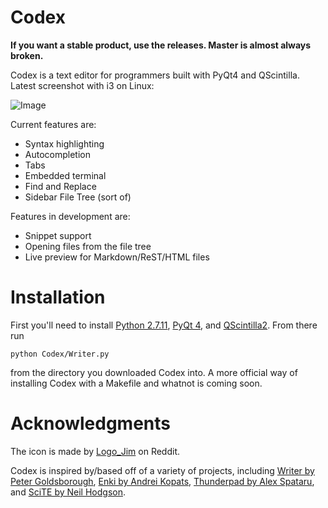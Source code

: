 # Codex

**If you want a stable product, use the releases. Master is almost always broken.**

Codex is a text editor for programmers built with PyQt4 and QScintilla.
Latest screenshot with i3 on Linux:

![Image](https://raw.githubusercontent.com/sbenchik/QsciWriter/master/screen.png)

Current features are:
* Syntax highlighting
* Autocompletion
* Tabs
* Embedded terminal
* Find and Replace
* Sidebar File Tree (sort of)

Features in development are:
* Snippet support
* Opening files from the file tree
* Live preview for Markdown/ReST/HTML files

# Installation
First you'll need to install [Python 2.7.11](https://www.python.org/downloads/), [PyQt 4](https://www.riverbankcomputing.com/software/pyqt/download), and [QScintilla2](https://www.riverbankcomputing.com/software/qscintilla/download).
From there run

	python Codex/Writer.py

from the directory you downloaded Codex into. A more official way of installing Codex with a Makefile and whatnot is coming soon.

# Acknowledgments
The icon is made by [Logo_Jim](http://electriceyecreations.tumblr.com) on Reddit.

Codex is inspired by/based off of a variety of projects, including [Writer by Peter Goldsborough](https://github.com/goldsborough/Writer), [Enki by Andrei Kopats](http://enki-editor.org), [Thunderpad by Alex Spataru](https://github.com/alex-spataru/Thunderpad), and [SciTE by Neil Hodgson](http://www.scintilla.org/SciTE.html).

